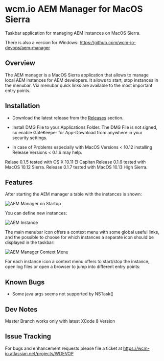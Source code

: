 wcm.io AEM Manager for MacOS  Sierra
===============================

Taskbar application for managing AEM instances on MacOS Sierra.

There is also a version for Windows:
https://github.com/wcm-io-devops/aem-manager


Overview
---------

The AEM manager is a MacOS Sierra application that allows to manage local AEM instances for AEM developers. It allows to start, stop instances in the menubar. Via menubar quick links are available to the most important entry points.


Installation
------------

* Download the latest release from the [Releases](https://github.com/wcm-io-devops/aem-manager-osx/releases) section.
* Install DMG File to your Applications Folder. The DMG File is not signed, so enable GateKeeper for App-Download from anywhere in your security settings.

*  In case  of Problems  especially  with MacOS  Versions  <  10.12  installing  Release  Versions <  0.1.6 may help.

Relase 0.1.5 tested with OS X 10.11 El Capitan 
Release 0.1.6 tested with MacOS 10.12 Sierra.
Release 0.1.7 tested with MacOS 10.13 High Sierra.


Features
--------

After starting the AEM manager a table with the instances is shown:

![AEM Manager on Startup](/images/aem-manager-startup.png)

You can define new instances:

![AEM Instance](/images/aem-instance.png)

The main menubar icon offers a context menu with some global useful links, and the possible to choose for which instances a separate icon should be displayed in the taskbar:

![AEM Manager Context Menu](/images/aem-manager-context-menu.png)

For each instance icon a context menu offers to start/stop the instance, open log files or open a browser to jump into different entry points:



Known Bugs
----------

* Some java args seems not supported by NSTask()

Dev  Notes
----------
Master Branch  works only  with  latest XCode 8 Version


Issue Tracking
--------------

For bugs and enhancement requests please file a ticket at https://wcm-io.atlassian.net/projects/WDEVOP

